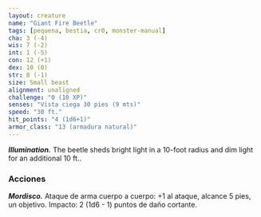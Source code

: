 ```yaml
---
layout: creature
name: "Giant Fire Beetle"
tags: [pequena, bestia, cr0, monster-manual]
cha: 3 (-4)
wis: 7 (-2)
int: 1 (-5)
con: 12 (+1)
dex: 10 (0)
str: 8 (-1)
size: Small beast
alignment: unaligned
challenge: "0 (10 XP)"
senses: "Vista ciega 30 pies (9 mts)"
speed: "30 ft."
hit_points: "4 (1d6+1)"
armor_class: "13 (armadura natural)"
---
```


***Illumination.*** The beetle sheds bright light in a 10-foot radius and dim light for an additional 10 ft..

### Acciones

***Mordisco.*** Ataque de arma cuerpo a cuerpo: +1 al ataque, alcance 5 pies, un objetivo. Impacto: 2 (1d6 - 1) puntos de daño cortante.